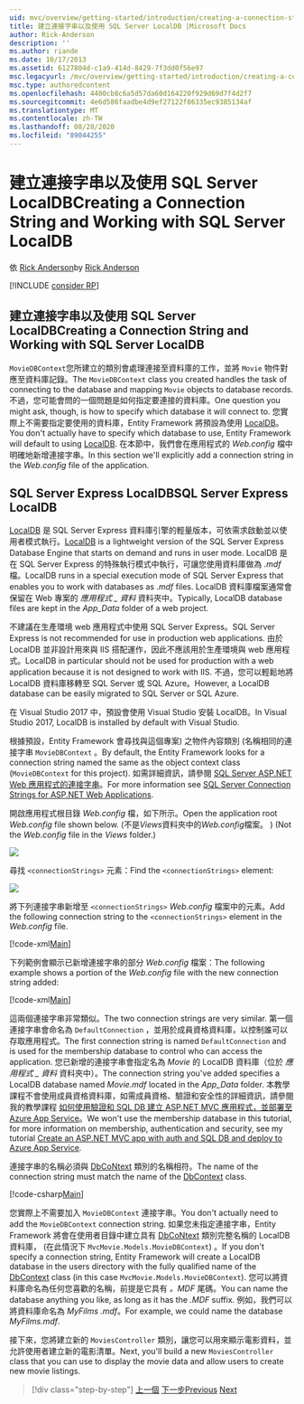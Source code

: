 ```yaml
---
uid: mvc/overview/getting-started/introduction/creating-a-connection-string
title: 建立連接字串以及使用 SQL Server LocalDB |Microsoft Docs
author: Rick-Anderson
description: ''
ms.author: riande
ms.date: 10/17/2013
ms.assetid: 6127804d-c1a9-414d-8429-7f3dd0f56e97
msc.legacyurl: /mvc/overview/getting-started/introduction/creating-a-connection-string
msc.type: authoredcontent
ms.openlocfilehash: 4400cb8c6a5d57da60d164220f929d69d7f4d2f7
ms.sourcegitcommit: 4e6d586faadbe4d9ef27122f86335ec9385134af
ms.translationtype: MT
ms.contentlocale: zh-TW
ms.lasthandoff: 08/28/2020
ms.locfileid: "89044255"
---
```

# <a name="creating-a-connection-string-and-working-with-sql-server-localdb"></a><span data-ttu-id="b6098-102">建立連接字串以及使用 SQL Server LocalDB</span><span class="sxs-lookup"><span data-stu-id="b6098-102">Creating a Connection String and Working with SQL Server LocalDB</span></span>

<span data-ttu-id="b6098-103">依 [Rick Anderson](https://twitter.com/RickAndMSFT)</span><span class="sxs-lookup"><span data-stu-id="b6098-103">by [Rick Anderson](https://twitter.com/RickAndMSFT)</span></span>

[!INCLUDE [consider RP](~/includes/razor.md)]

## <a name="creating-a-connection-string-and-working-with-sql-server-localdb"></a><span data-ttu-id="b6098-104">建立連接字串以及使用 SQL Server LocalDB</span><span class="sxs-lookup"><span data-stu-id="b6098-104">Creating a Connection String and Working with SQL Server LocalDB</span></span>

<span data-ttu-id="b6098-105">`MovieDBContext`您所建立的類別會處理連接至資料庫的工作，並將 `Movie` 物件對應至資料庫記錄。</span><span class="sxs-lookup"><span data-stu-id="b6098-105">The `MovieDBContext` class you created handles the task of connecting to the database and mapping `Movie` objects to database records.</span></span> <span data-ttu-id="b6098-106">不過，您可能會問的一個問題是如何指定要連接的資料庫。</span><span class="sxs-lookup"><span data-stu-id="b6098-106">One question you might ask, though, is how to specify which database it will connect to.</span></span> <span data-ttu-id="b6098-107">您實際上不需要指定要使用的資料庫，Entity Framework 將預設為使用 [LocalDB](https://docs.microsoft.com/sql/database-engine/configure-windows/sql-server-2016-express-localdb)。</span><span class="sxs-lookup"><span data-stu-id="b6098-107">You don't actually have to specify which database to use, Entity Framework will default to using [LocalDB](https://docs.microsoft.com/sql/database-engine/configure-windows/sql-server-2016-express-localdb).</span></span> <span data-ttu-id="b6098-108">在本節中，我們會在應用程式的 *Web.config* 檔中明確地新增連接字串。</span><span class="sxs-lookup"><span data-stu-id="b6098-108">In this section we'll explicitly add a connection string in the *Web.config* file of the application.</span></span>

## <a name="sql-server-express-localdb"></a><span data-ttu-id="b6098-109">SQL Server Express LocalDB</span><span class="sxs-lookup"><span data-stu-id="b6098-109">SQL Server Express LocalDB</span></span>

<span data-ttu-id="b6098-110">[LocalDB](https://docs.microsoft.com/sql/database-engine/configure-windows/sql-server-2016-express-localdb) 是 SQL Server Express 資料庫引擎的輕量版本，可依需求啟動並以使用者模式執行。</span><span class="sxs-lookup"><span data-stu-id="b6098-110">[LocalDB](https://docs.microsoft.com/sql/database-engine/configure-windows/sql-server-2016-express-localdb) is a lightweight version of the SQL Server Express Database Engine that starts on demand and runs in user mode.</span></span> <span data-ttu-id="b6098-111">LocalDB 是在 SQL Server Express 的特殊執行模式中執行，可讓您使用資料庫做為 *.mdf* 檔。</span><span class="sxs-lookup"><span data-stu-id="b6098-111">LocalDB runs in a special execution mode of SQL Server Express that enables you to work with databases as *.mdf* files.</span></span> <span data-ttu-id="b6098-112">LocalDB 資料庫檔案通常會保留在 Web 專案的 *應用程式 \_ 資料* 資料夾中。</span><span class="sxs-lookup"><span data-stu-id="b6098-112">Typically, LocalDB database files are kept in the *App\_Data* folder of a web project.</span></span>

<span data-ttu-id="b6098-113">不建議在生產環境 web 應用程式中使用 SQL Server Express。</span><span class="sxs-lookup"><span data-stu-id="b6098-113">SQL Server Express is not recommended for use in production web applications.</span></span> <span data-ttu-id="b6098-114">由於 LocalDB 並非設計用來與 IIS 搭配運作，因此不應該用於生產環境與 web 應用程式。</span><span class="sxs-lookup"><span data-stu-id="b6098-114">LocalDB in particular should not be used for production with a web application because it is not designed to work with IIS.</span></span> <span data-ttu-id="b6098-115">不過，您可以輕鬆地將 LocalDB 資料庫移轉至 SQL Server 或 SQL Azure。</span><span class="sxs-lookup"><span data-stu-id="b6098-115">However, a LocalDB database can be easily migrated to SQL Server or SQL Azure.</span></span>

<span data-ttu-id="b6098-116">在 Visual Studio 2017 中，預設會使用 Visual Studio 安裝 LocalDB。</span><span class="sxs-lookup"><span data-stu-id="b6098-116">In Visual Studio 2017, LocalDB is installed by default with Visual Studio.</span></span>

<span data-ttu-id="b6098-117">根據預設，Entity Framework 會尋找與這個專案) 之物件內容類別 (名稱相同的連接字串 `MovieDBContext` 。</span><span class="sxs-lookup"><span data-stu-id="b6098-117">By default, the Entity Framework looks for a connection string named the same as the object context class (`MovieDBContext` for this project).</span></span> <span data-ttu-id="b6098-118">如需詳細資訊，請參閱 [SQL Server ASP.NET Web 應用程式的連接字串](https://msdn.microsoft.com/library/jj653752.aspx)。</span><span class="sxs-lookup"><span data-stu-id="b6098-118">For more information see [SQL Server Connection Strings for ASP.NET Web Applications](https://msdn.microsoft.com/library/jj653752.aspx).</span></span>

<span data-ttu-id="b6098-119">開啟應用程式根目錄 *Web.config* 檔，如下所示。</span><span class="sxs-lookup"><span data-stu-id="b6098-119">Open the application root *Web.config* file shown below.</span></span> <span data-ttu-id="b6098-120"> (不是*Views*資料夾中的*Web.config*檔案。 ) </span><span class="sxs-lookup"><span data-stu-id="b6098-120">(Not the *Web.config* file in the *Views* folder.)</span></span>

![](creating-a-connection-string/_static/image1.png)

<span data-ttu-id="b6098-121">尋找 `<connectionStrings>` 元素：</span><span class="sxs-lookup"><span data-stu-id="b6098-121">Find the `<connectionStrings>` element:</span></span>

![](creating-a-connection-string/_static/image2.png)

<span data-ttu-id="b6098-122">將下列連接字串新增至 `<connectionStrings>` *Web.config* 檔案中的元素。</span><span class="sxs-lookup"><span data-stu-id="b6098-122">Add the following connection string to the `<connectionStrings>` element in the *Web.config* file.</span></span>

[!code-xml[Main](creating-a-connection-string/samples/sample1.xml)]

<span data-ttu-id="b6098-123">下列範例會顯示已新增連接字串的部分 *Web.config* 檔案：</span><span class="sxs-lookup"><span data-stu-id="b6098-123">The following example shows a portion of the *Web.config* file with the new connection string added:</span></span>

[!code-xml[Main](creating-a-connection-string/samples/sample2.xml)]

<span data-ttu-id="b6098-124">這兩個連接字串非常類似。</span><span class="sxs-lookup"><span data-stu-id="b6098-124">The two connection strings are very similar.</span></span> <span data-ttu-id="b6098-125">第一個連接字串會命名為 `DefaultConnection` ，並用於成員資格資料庫，以控制誰可以存取應用程式。</span><span class="sxs-lookup"><span data-stu-id="b6098-125">The first connection string is named `DefaultConnection` and is used for the membership database to control who can access the application.</span></span> <span data-ttu-id="b6098-126">您已新增的連接字串會指定名為 *Movie* 的 LocalDB 資料庫（位於 *應用程式 \_ 資料* 資料夾中）。</span><span class="sxs-lookup"><span data-stu-id="b6098-126">The connection string you've added specifies a LocalDB database named *Movie.mdf* located in the *App\_Data* folder.</span></span> <span data-ttu-id="b6098-127">本教學課程不會使用成員資格資料庫，如需成員資格、驗證和安全性的詳細資訊，請參閱我的教學課程 [如何使用驗證和 SQL DB 建立 ASP.NET MVC 應用程式，並部署至 Azure App Service](https://docs.microsoft.com/aspnet/core/security/authorization/secure-data)。</span><span class="sxs-lookup"><span data-stu-id="b6098-127">We won't use the membership database in this tutorial, for more information on membership, authentication and security, see my tutorial [Create an ASP.NET MVC app with auth and SQL DB and deploy to Azure App Service](https://docs.microsoft.com/aspnet/core/security/authorization/secure-data).</span></span>

<span data-ttu-id="b6098-128">連接字串的名稱必須與 [DbCoNtext](https://msdn.microsoft.com/library/system.data.entity.dbcontext(v=vs.103).aspx) 類別的名稱相符。</span><span class="sxs-lookup"><span data-stu-id="b6098-128">The name of the connection string must match the name of the [DbContext](https://msdn.microsoft.com/library/system.data.entity.dbcontext(v=vs.103).aspx) class.</span></span>

[!code-csharp[Main](creating-a-connection-string/samples/sample3.cs?highlight=15)]

<span data-ttu-id="b6098-129">您實際上不需要加入 `MovieDBContext` 連接字串。</span><span class="sxs-lookup"><span data-stu-id="b6098-129">You don't actually need to add the `MovieDBContext` connection string.</span></span> <span data-ttu-id="b6098-130">如果您未指定連接字串，Entity Framework 將會在使用者目錄中建立具有 [DbCoNtext](https://msdn.microsoft.com/library/system.data.entity.dbcontext(v=vs.103).aspx) 類別完整名稱的 LocalDB 資料庫， (在此情況下 `MvcMovie.Models.MovieDBContext`) 。</span><span class="sxs-lookup"><span data-stu-id="b6098-130">If you don't specify a connection string, Entity Framework will create a LocalDB database in the users directory with the fully qualified name of the [DbContext](https://msdn.microsoft.com/library/system.data.entity.dbcontext(v=vs.103).aspx) class (in this case `MvcMovie.Models.MovieDBContext`).</span></span> <span data-ttu-id="b6098-131">您可以將資料庫命名為任何您喜歡的名稱，前提是它具有 *。MDF* 尾碼。</span><span class="sxs-lookup"><span data-stu-id="b6098-131">You can name the database anything you like, as long as it has the *.MDF* suffix.</span></span> <span data-ttu-id="b6098-132">例如，我們可以將資料庫命名為 *MyFilms .mdf*。</span><span class="sxs-lookup"><span data-stu-id="b6098-132">For example, we could name the database *MyFilms.mdf*.</span></span>

<span data-ttu-id="b6098-133">接下來，您將建立新的 `MoviesController` 類別，讓您可以用來顯示電影資料，並允許使用者建立新的電影清單。</span><span class="sxs-lookup"><span data-stu-id="b6098-133">Next, you'll build a new `MoviesController` class that you can use to display the movie data and allow users to create new movie listings.</span></span>

> [!div class="step-by-step"]
> <span data-ttu-id="b6098-134">[上一個](adding-a-model.md) 
> [下一步](accessing-your-models-data-from-a-controller.md)</span><span class="sxs-lookup"><span data-stu-id="b6098-134">[Previous](adding-a-model.md)
[Next](accessing-your-models-data-from-a-controller.md)</span></span>

